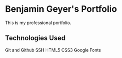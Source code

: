# Benjamin Geyer's Portfolio

This is my professional portfolio. 

## Technologies Used 

Git and Github
SSH
HTML5
CSS3
Google Fonts
